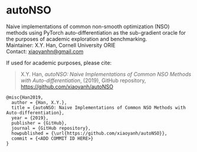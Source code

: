 # autoNSO
Naive implementations of common non-smooth optimization (NSO) methods using PyTorch auto-differentiation as the sub-gradient oracle for the purposes of academic exploration and benchmarking.\
Maintainer:   X.Y. Han, Cornell University ORIE\
Contact:      xiaoyanhn@gmail.com

If used for academic purposes, please cite:

> X.Y. Han, *autoNSO: Naive Implementations of Common NSO Methods with Auto-differentiation*, (2019), GitHub repository, https://github.com/xiaoyanh/autoNSO

```
@misc{Han2019,
  author = {Han, X.Y.},
  title = {autoNSO: Naive Implementations of Common NSO Methods with Auto-differentiation},
  year = {2019},
  publisher = {GitHub},
  journal = {GitHub repository},
  howpublished = {\url{https://github.com/xiaoyanh/autoNSO}},
  commit = {<ADD COMMIT ID HERE>}
}
```
